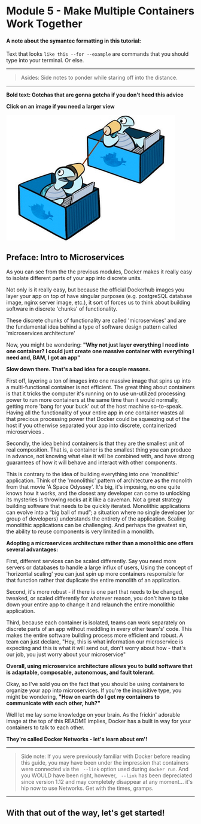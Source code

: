# Module 5 - Make Multiple Containers Work Together

#### A note about the symantec formatting in this tutorial:

Text that looks `like this --for --example` are commands that you should type into your terminal. Or else.

---
>Asides: Side notes to ponder while staring off into the distance.

---

**Bold text: Gotchas that are gonna getcha if you don't heed this advice**

**Click on an image if you need a larger view**

![dokernetwork](https://github.com/dylanlrrb/P-C-Y-Assets/blob/master/5/dockernetwork.png?raw=true)

## Preface: Intro to Microservices

As you can see from the the previous modules, Docker makes it really easy to isolate different parts of your app into discrete units. 

Not only is it really easy, but because the official Dockerhub images you layer your app on top of have singular purposes (e.g. postgreSQL database image, nginx server image, etc.), it sort of forces us to think about building software in discrete 'chunks' of functionality. 

These discrete chunks of functionality are called 'microservices' and are the fundamental idea behind a type of software design pattern called 'microservices architecture'

Now, you might be wondering: **"Why not just layer everything I need into one container? I could just create one massive container with everything I need and, BAM, I got an app"**

**Slow down there. That's a bad idea for a couple reasons.**

First off, layering a ton of images into one massive image that spins up into a multi-functional container is not efficient. The great thing about containers is that it tricks the computer it's running on to use un-utilized processing power to run more containers at the same time than it would normally, getting more 'bang for your buck' out of the host machine so-to-speak. Having all the functionality of your entire app in one container wastes all that precious processing power that Docker could be squeezing out of the host if you otherwise separated your app into discrete, containerized microservices .

Secondly, the idea behind containers is that they are the smallest unit of real composition. That is, a container is the smallest thing you can produce in advance, not knowing what else it will be combined with, and have strong guarantees of how it will behave and interact with other components.

This is contrary to the idea of building everything into one 'monolithic' application. Think of the 'monolithic' pattern of architecture as the monolith from that movie 'A Space Odyssey'. It's big, it's imposing, no one quite knows how it works, and the closest any developer can come to unlocking its mysteries is throwing rocks at it like a caveman. Not a great strategy building software that needs to be quickly iterated. Monolithic applications can evolve into a “big ball of mud”; a situation where no single developer (or group of developers) understands the entirety of
the application. Scaling monolithic applications can be challenging. And perhaps the greatest sin, the ability to reuse components is very limited in a monolith.

**Adopting a microservices architecture rather than a monolithic one offers several advantages:**

First, different services can be scaled differently. Say you need more servers or databases to handle a large influx of users, Using the concept of 'horizontal scaling' you can just spin up more containers responsible for that function rather that duplicate the entire monolith of an application.

Second, it's more robust - if there is one part that needs to be changed, tweaked, or scaled differently for whatever reason, you don't have to take down your entire app to change it and relaunch the entire monolithic application.

Third, because each container is isolated, teams can work separately on discrete parts of an app without meddling in every other team's' code. This makes the entire software building process more efficient and robust. A team can just declare, "Hey, this is what information our microservice is expecting and this is what it will send out, don't worry about how - that's our job, you just worry about your microservice"

**Overall, using microservice architecture allows you to build software that is adaptable, composable, autonomous, and fault tolerant.**

Okay, so I've sold you on the fact that you should be using containers to organize your app into microservices. If you're the inquisitive type, you might be wondering, **"How on earth do I get my containers to communicate with each other, huh?"**

Well let me lay some knowledge on your brain. As the frickin' adorable image at the top of this README implies, Docker has a built in way for your containers to talk to each other.

**They're called Docker Networks - let's learn about em'!**

---
>Side note: If you were previously familiar with Docker before reading this guide, you may have been under the impression that containers were connected via the ` --link` option used during `docker run`. And you WOULD have been right, however, ` --link` has been depreciated since version 1.12 and may completely disappear at any moment... it's hip now to use Networks. Get with the times, gramps. 

---

## With that out of the way, let's get started!














